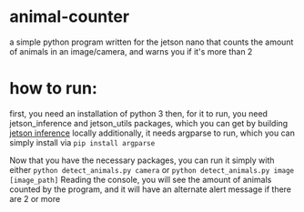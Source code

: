 # animal-counter
a simple python program written for the jetson nano that counts the amount of animals in an image/camera, and warns you if it's more than 2

# how to run:
first, you need an installation of python 3
then, for it to run, you need jetson_inference and jetson_utils packages, which you can get by building [jetson inference](https://github.com/dusty-nv/jetson-inference) locally
additionally, it needs argparse to run, which you can simply install via `pip install argparse`

Now that you have the necessary packages, you can run it simply with either `python detect_animals.py camera` or `python detect_animals.py image [image_path]`
Reading the console, you will see the amount of animals counted by the program, and it will have an alternate alert message if there are 2 or more
